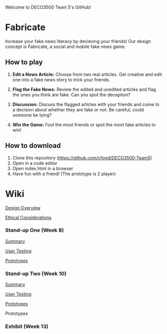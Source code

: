 Welcome to DECO3500 Team 5's GitHub!

# Fabricate
Increase your fake news literacy by decieving your friends! Our design concept is Fabricate, a social and mobile fake news game.

## How to play
1. **Edit a News Article:** Choose from two real articles. Get creative and edit one into a fake news story to trick your friends.

3. **Flag the Fake News:** Review the edited and unedited articles and flag the ones you think are fake. Can you spot the deception?

4. **Discussion:** Discuss the flagged articles with your friends and come to a decision about whether they are fake or not. Be careful, could someone be lying?

5. **Win the Game:** Fool the most friends or spot the most fake articles to win!

## How to download
1. Clone this repository (https://github.com/cfogd/DECO3500-Team5)
2. Open in a code editor
3. Open index.html in a browser
4. Have fun with a friend! (The prototype is 2 player)

# Wiki
[Design Overview](https://github.com/cfogd/DECO3500-Team5/wiki/Design-Overview)

[Ethical Considerations](https://github.com/cfogd/DECO3500-Team5/wiki/Ethical-Considerations)

### Stand-up One (Week 8)
[Summary](https://github.com/cfogd/DECO3500-Team5/wiki/Stand%E2%80%90up-One-%E2%80%90-Summary)

[User Testing](https://github.com/cfogd/DECO3500-Team5/wiki/Stand%E2%80%90up-One-%E2%80%90--User-Testing)

[Prototypes](https://github.com/cfogd/DECO3500-Team5/wiki/Stand%E2%80%90up-One-%E2%80%90-Prototypes)

### Stand-up Two (Week 10)
[Summary](https://github.com/cfogd/DECO3500-Team5/wiki/Stand%E2%80%90up-Two-%E2%80%90-Summary)

[User Testing](https://github.com/cfogd/DECO3500-Team5/wiki/Stand%E2%80%90up-Two-%E2%80%90--User-Testing)

[Prototypes](https://github.com/cfogd/DECO3500-Team5/wiki/Stand%E2%80%90up-Two-%E2%80%90-Prototypes)

Prototypes
### Exhibit (Week 13)


